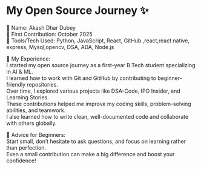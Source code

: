 # My Open Source Journey ✨

👤 Name: Akash Dhar Dubey  
📅 First Contribution: October 2025  
🔧 Tools/Tech Used: Python, JavaScript, React, GitHub  ,react,react native, express, Mysql,opencv, DSA, ADA, Node.js

🌟 My Experience:  
I started my open source journey as a first-year B.Tech student specializing in AI & ML.  
I learned how to work with Git and GitHub by contributing to beginner-friendly repositories.  
Over time, I explored various projects like DSA-Code, IPO Insider, and Learning Stories.  
These contributions helped me improve my coding skills, problem-solving abilities, and teamwork.  
I also learned how to write clean, well-documented code and collaborate with others globally.  


📌 Advice for Beginners:  
Start small, don’t hesitate to ask questions, and focus on learning rather than perfection.  
Even a small contribution can make a big difference and boost your confidence!
